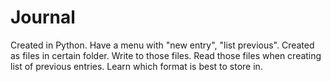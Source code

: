 # Journal
Created in Python. Have a menu with "new entry", "list previous". Created as
files in certain folder. Write to those files. Read those files when creating
list of previous entries. Learn which format is best to store in.
